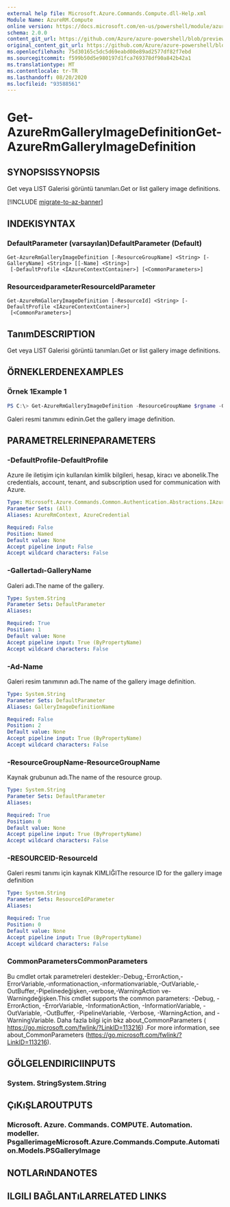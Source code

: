 ```yaml
---
external help file: Microsoft.Azure.Commands.Compute.dll-Help.xml
Module Name: AzureRM.Compute
online version: https://docs.microsoft.com/en-us/powershell/module/azurerm.compute/get-azurermgalleryimagedefinition
schema: 2.0.0
content_git_url: https://github.com/Azure/azure-powershell/blob/preview/src/ResourceManager/Compute/Commands.Compute/help/Get-AzureRmGalleryImageDefinition.md
original_content_git_url: https://github.com/Azure/azure-powershell/blob/preview/src/ResourceManager/Compute/Commands.Compute/help/Get-AzureRmGalleryImageDefinition.md
ms.openlocfilehash: 75d30165c5dc5d69eabd08e89ad2577df82f7ebd
ms.sourcegitcommit: f599b50d5e980197d1fca769378df90a842b42a1
ms.translationtype: MT
ms.contentlocale: tr-TR
ms.lasthandoff: 08/20/2020
ms.locfileid: "93588561"
---
```

# <span data-ttu-id="0d214-101">Get-AzureRmGalleryImageDefinition</span><span class="sxs-lookup"><span data-stu-id="0d214-101">Get-AzureRmGalleryImageDefinition</span></span>

## <span data-ttu-id="0d214-102">SYNOPSIS</span><span class="sxs-lookup"><span data-stu-id="0d214-102">SYNOPSIS</span></span>
<span data-ttu-id="0d214-103">Get veya LIST Galerisi görüntü tanımları.</span><span class="sxs-lookup"><span data-stu-id="0d214-103">Get or list gallery image definitions.</span></span>

[!INCLUDE [migrate-to-az-banner](../../includes/migrate-to-az-banner.md)]

## <span data-ttu-id="0d214-104">INDEKI</span><span class="sxs-lookup"><span data-stu-id="0d214-104">SYNTAX</span></span>

### <span data-ttu-id="0d214-105">DefaultParameter (varsayılan)</span><span class="sxs-lookup"><span data-stu-id="0d214-105">DefaultParameter (Default)</span></span>
```
Get-AzureRmGalleryImageDefinition [-ResourceGroupName] <String> [-GalleryName] <String> [[-Name] <String>]
 [-DefaultProfile <IAzureContextContainer>] [<CommonParameters>]
```

### <span data-ttu-id="0d214-106">Resourceıdparameter</span><span class="sxs-lookup"><span data-stu-id="0d214-106">ResourceIdParameter</span></span>
```
Get-AzureRmGalleryImageDefinition [-ResourceId] <String> [-DefaultProfile <IAzureContextContainer>]
 [<CommonParameters>]
```

## <span data-ttu-id="0d214-107">Tanım</span><span class="sxs-lookup"><span data-stu-id="0d214-107">DESCRIPTION</span></span>
<span data-ttu-id="0d214-108">Get veya LIST Galerisi görüntü tanımları.</span><span class="sxs-lookup"><span data-stu-id="0d214-108">Get or list gallery image definitions.</span></span>

## <span data-ttu-id="0d214-109">ÖRNEKLERDEN</span><span class="sxs-lookup"><span data-stu-id="0d214-109">EXAMPLES</span></span>

### <span data-ttu-id="0d214-110">Örnek 1</span><span class="sxs-lookup"><span data-stu-id="0d214-110">Example 1</span></span>
```powershell
PS C:\> Get-AzureRmGalleryImageDefinition -ResourceGroupName $rgname -GalleryName $gallery -GalleryImageDefinitionName $image
```

<span data-ttu-id="0d214-111">Galeri resmi tanımını edinin.</span><span class="sxs-lookup"><span data-stu-id="0d214-111">Get the gallery image definition.</span></span>

## <span data-ttu-id="0d214-112">PARAMETRELERINE</span><span class="sxs-lookup"><span data-stu-id="0d214-112">PARAMETERS</span></span>

### <span data-ttu-id="0d214-113">-DefaultProfile</span><span class="sxs-lookup"><span data-stu-id="0d214-113">-DefaultProfile</span></span>
<span data-ttu-id="0d214-114">Azure ile iletişim için kullanılan kimlik bilgileri, hesap, kiracı ve abonelik.</span><span class="sxs-lookup"><span data-stu-id="0d214-114">The credentials, account, tenant, and subscription used for communication with Azure.</span></span>

```yaml
Type: Microsoft.Azure.Commands.Common.Authentication.Abstractions.IAzureContextContainer
Parameter Sets: (All)
Aliases: AzureRmContext, AzureCredential

Required: False
Position: Named
Default value: None
Accept pipeline input: False
Accept wildcard characters: False
```

### <span data-ttu-id="0d214-115">-Gallertadı</span><span class="sxs-lookup"><span data-stu-id="0d214-115">-GalleryName</span></span>
<span data-ttu-id="0d214-116">Galeri adı.</span><span class="sxs-lookup"><span data-stu-id="0d214-116">The name of the gallery.</span></span>

```yaml
Type: System.String
Parameter Sets: DefaultParameter
Aliases:

Required: True
Position: 1
Default value: None
Accept pipeline input: True (ByPropertyName)
Accept wildcard characters: False
```

### <span data-ttu-id="0d214-117">-Ad</span><span class="sxs-lookup"><span data-stu-id="0d214-117">-Name</span></span>
<span data-ttu-id="0d214-118">Galeri resim tanımının adı.</span><span class="sxs-lookup"><span data-stu-id="0d214-118">The name of the gallery image definition.</span></span>

```yaml
Type: System.String
Parameter Sets: DefaultParameter
Aliases: GalleryImageDefinitionName

Required: False
Position: 2
Default value: None
Accept pipeline input: True (ByPropertyName)
Accept wildcard characters: False
```

### <span data-ttu-id="0d214-119">-ResourceGroupName</span><span class="sxs-lookup"><span data-stu-id="0d214-119">-ResourceGroupName</span></span>
<span data-ttu-id="0d214-120">Kaynak grubunun adı.</span><span class="sxs-lookup"><span data-stu-id="0d214-120">The name of the resource group.</span></span>

```yaml
Type: System.String
Parameter Sets: DefaultParameter
Aliases:

Required: True
Position: 0
Default value: None
Accept pipeline input: True (ByPropertyName)
Accept wildcard characters: False
```

### <span data-ttu-id="0d214-121">-RESOURCEID</span><span class="sxs-lookup"><span data-stu-id="0d214-121">-ResourceId</span></span>
<span data-ttu-id="0d214-122">Galeri resmi tanımı için kaynak KIMLIĞI</span><span class="sxs-lookup"><span data-stu-id="0d214-122">The resource ID for the gallery image definition</span></span>

```yaml
Type: System.String
Parameter Sets: ResourceIdParameter
Aliases:

Required: True
Position: 0
Default value: None
Accept pipeline input: True (ByPropertyName)
Accept wildcard characters: False
```

### <span data-ttu-id="0d214-123">CommonParameters</span><span class="sxs-lookup"><span data-stu-id="0d214-123">CommonParameters</span></span>
<span data-ttu-id="0d214-124">Bu cmdlet ortak parametreleri destekler:-Debug,-ErrorAction,-ErrorVariable,-ınformationaction,-ınformationvariable,-OutVariable,-OutBuffer,-Pipelinedeğişken,-verbose,-WarningAction ve-Warningdeğişken.</span><span class="sxs-lookup"><span data-stu-id="0d214-124">This cmdlet supports the common parameters: -Debug, -ErrorAction, -ErrorVariable, -InformationAction, -InformationVariable, -OutVariable, -OutBuffer, -PipelineVariable, -Verbose, -WarningAction, and -WarningVariable.</span></span> <span data-ttu-id="0d214-125">Daha fazla bilgi için bkz about_CommonParameters ( https://go.microsoft.com/fwlink/?LinkID=113216) .</span><span class="sxs-lookup"><span data-stu-id="0d214-125">For more information, see about_CommonParameters (https://go.microsoft.com/fwlink/?LinkID=113216).</span></span>

## <span data-ttu-id="0d214-126">GÖLGELENDIRICI</span><span class="sxs-lookup"><span data-stu-id="0d214-126">INPUTS</span></span>

### <span data-ttu-id="0d214-127">System. String</span><span class="sxs-lookup"><span data-stu-id="0d214-127">System.String</span></span>

## <span data-ttu-id="0d214-128">ÇıKıŞLAR</span><span class="sxs-lookup"><span data-stu-id="0d214-128">OUTPUTS</span></span>

### <span data-ttu-id="0d214-129">Microsoft. Azure. Commands. COMPUTE. Automation. modeller. Psgallerimage</span><span class="sxs-lookup"><span data-stu-id="0d214-129">Microsoft.Azure.Commands.Compute.Automation.Models.PSGalleryImage</span></span>

## <span data-ttu-id="0d214-130">NOTLARıNDA</span><span class="sxs-lookup"><span data-stu-id="0d214-130">NOTES</span></span>

## <span data-ttu-id="0d214-131">ILGILI BAĞLANTıLAR</span><span class="sxs-lookup"><span data-stu-id="0d214-131">RELATED LINKS</span></span>
